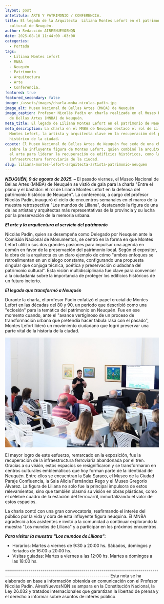 ```yaml
---
layout: post
antetitulo: ARTE Y PATRIMONIO / CONFERENCIA.
title: El legado de la Arquitecta  Liliana Montes Lefort en el patrimonio
  cultural de Neuquén.
author: Redacción AIRESNUEVOSNQN
date: 2025-08-10 11:44:00 -03:00
categories:
  - Portada
tags:
  - Liliana Montes Lefort
  - MNBA
  - Neuquén
  - Patrimonio
  - Arquitectura
  - Arte
  - Conferencia.
featured: true
featured_secondary: false
image: /assets/images/charla-mnba-nicolas-padín.jpg
image_alt: Museo Nacional de Bellas Artes (MNBA) de Neuquén
image_caption: Profesor Nicolás Padin en charla realizada en el Museo Nacional
  de Bellas Artes (MNBA) de Neuquén.
meta_title: El legado de Liliana Montes Lefort en el patrimonio de Neuquén.
meta_description: La charla en el MNBA de Neuquén destacó el rol de Liliana
  Montes Lefort, la artista y arquitecta clave en la recuperación del patrimonio
  histórico de la ciudad.
copete: El Museo Nacional de Bellas Artes de Neuquén fue sede de una charla
  sobre la influyente figura de Montes Lefort, quien combinó la arquitectura y
  el arte para liderar la recuperación de edificios históricos, como la
  infraestructura ferroviaria de la ciudad.
slug: liliana-montes-lefort-arquitecta-artista-patrimonio-neuquen
---
```

***NEUQUÉN, 9 de agosto de 2025. –*** El pasado viernes, el Museo Nacional de Bellas Artes (MNBA) de Neuquén se vistió de gala para la charla "Entre el plano y el bastidor: el rol de Liliana Montes Lefort en la defensa del patrimonio histórico de Neuquén". La conferencia, a cargo del profesor Nicolás Padin, inauguró el ciclo de encuentros semanales en el marco de la muestra retrospectiva "Los mundos de Liliana", destacando la figura de una de las artistas y arquitectas más representativas de la provincia y su lucha por la preservación de la memoria urbana.

***El arte y la arquitectura al servicio del patrimonio***

Nicolás Padin, quien se desempeña como Delegado por Neuquén ante la Comisión Nacional de Monumentos, se centró en la forma en que Montes Lefort utilizó sus dos grandes pasiones para impulsar una agenda en común en favor de la preservación del patrimonio local. Según el expositor, la obra de la arquitecta es un claro ejemplo de cómo "ambos enfoques se retroalimentan en un diálogo constante, configurando una propuesta singular que conjuga técnica, poética y preservación ciudadana del patrimonio cultural". Esta visión multidisciplinaria fue clave para convencer a la ciudadanía sobre la importancia de proteger los edificios históricos de un futuro incierto.

***El legado que transformó a Neuquén***

Durante la charla, el profesor Padin enfatizó el papel crucial de Montes Lefort en las décadas del 80 y 90, un periodo que describió como una "eclosión" para la temática del patrimonio en Neuquén. Fue en ese momento cuando, ante el "avance vertiginoso de un proceso de transformación urbana que pretendía hacer tabula rasa con el pasado", Montes Lefort lideró un movimiento ciudadano que logró preservar una parte vital de la historia de la ciudad.

![](/assets/images/nicolas-padin-charla-mnba.jpg)

El mayor logro de este esfuerzo, remarcado en la exposición, fue la recuperación de la infraestructura ferroviaria abandonada por el tren. Gracias a su visión, estos espacios se resignificaron y se transformaron en centros culturales emblemáticos que hoy forman parte de la identidad de Neuquén. Entre ellos se encuentran la Sala Saraco, el Museo de la Ciudad Paraje Confluencia, la Sala Alicia Fernández Rego y el Museo Gregorio Álvarez. La figura de Liliana no solo fue la principal impulsora de estos relevamientos, sino que también plasmó su visión en obras plásticas, como el célebre cuadro de la estación del ferrocarril, inmortalizando el valor de estos espacios.

La charla contó con una gran convocatoria, reafirmando el interés del público por la vida y obra de esta influyente figura neuquina. El MNBA agradeció a los asistentes e invitó a la comunidad a continuar explorando la muestra "Los mundos de Liliana" y a participar en los próximos encuentros.

***Para visitar la muestra "Los mundos de Liliana":***

* Horarios: Martes a viernes de 9:30 a 20:00 hs. Sábados, domingos y feriados de 16:00 a 20:00 hs.
* Visitas guiadas: Martes a viernes a las 12:00 hs. Martes a domingos a las 18:00 hs.

\-----------------------------------------------------------------------------------------------------------------------------------
Esta nota se ha elaborado en base a información obtenida en comunicación con el Profesor Nicolás Padin. AiresNuevosNQN se ampara en la Constitución Nacional, la Ley 26.032 y tratados internacionales que garantizan la libertad de prensa y el derecho a informar sobre asuntos de interés público.
